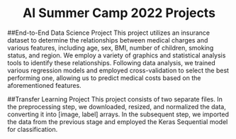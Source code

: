 <h1 align="center">AI Summer Camp 2022 Projects</h1>

##End-to-End Data Science Project
This project utilizes an insurance dataset to determine the relationships between medical charges and various features, including age, sex, BMI, number of children, smoking status, and region. We employ a variety of graphics and statistical analysis tools to identify these relationships. Following data analysis, we trained various regression models and employed cross-validation to select the best performing one, allowing us to predict medical costs based on the aforementioned features.

##Transfer Learning Project
This project consists of two separate files. In the preprocessing step, we downloaded, resized, and normalized the data, converting it into [image, label] arrays. In the subsequent step, we imported the data from the previous stage and employed the Keras Sequential model for classification.
